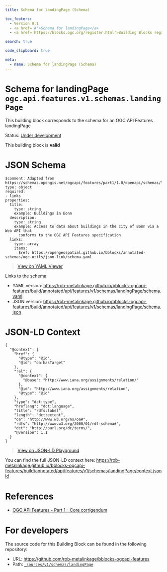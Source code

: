 ```yaml
---
title: Schema for landingPage (Schema)

toc_footers:
  - Version 0.1
  - <a href='#'>Schema for landingPage</a>
  - <a href='https://blocks.ogc.org/register.html'>Building Blocks register</a>

search: true

code_clipboard: true

meta:
  - name: Schema for landingPage (Schema)
---
```



# Schema for landingPage `ogc.api.features.v1.schemas.landingPage`

This building block corresponds to the schema for an OGC API Features landingPage

<p class="status">
    <span data-rainbow-uri="http://www.opengis.net/def/status">Status</span>:
    <a href="http://www.opengis.net/def/status/under-development" target="_blank" data-rainbow-uri>Under development</a>
</p>

<aside class="success">
This building block is <strong>valid</strong>
</aside>


# JSON Schema

```yaml--schema
$comment: Adapted from https://schemas.opengis.net/ogcapi/features/part1/1.0/openapi/schemas/landingPage.yaml
type: object
required:
- links
properties:
  title:
    type: string
    example: Buildings in Bonn
  description:
    type: string
    example: Access to data about buildings in the city of Bonn via a Web API that
      conforms to the OGC API Features specification.
  links:
    type: array
    items:
      $ref: https://opengeospatial.github.io/bblocks/annotated-schemas/ogc-utils/json-link/schema.yaml

```

> <a target="_blank" href="https://avillar.github.io/TreedocViewer/?dataParser=yaml&amp;dataUrl=https%3A%2F%2Frob-metalinkage.github.io%2Fbblocks-ogcapi-features%2Fbuild%2Fannotated%2Fapi%2Ffeatures%2Fv1%2Fschemas%2FlandingPage%2Fschema.yaml&amp;expand=2&amp;option=%7B%22showTable%22%3A+false%7D">View on YAML Viewer</a>

Links to the schema:

* YAML version: <a href="https://rob-metalinkage.github.io/bblocks-ogcapi-features/build/annotated/api/features/v1/schemas/landingPage/schema.yaml" target="_blank">https://rob-metalinkage.github.io/bblocks-ogcapi-features/build/annotated/api/features/v1/schemas/landingPage/schema.yaml</a>
* JSON version: <a href="https://rob-metalinkage.github.io/bblocks-ogcapi-features/build/annotated/api/features/v1/schemas/landingPage/schema.json" target="_blank">https://rob-metalinkage.github.io/bblocks-ogcapi-features/build/annotated/api/features/v1/schemas/landingPage/schema.json</a>


# JSON-LD Context

```json--ldContext
{
  "@context": {
    "href": {
      "@type": "@id",
      "@id": "oa:hasTarget"
    },
    "rel": {
      "@context": {
        "@base": "http://www.iana.org/assignments/relation/"
      },
      "@id": "http://www.iana.org/assignments/relation",
      "@type": "@id"
    },
    "type": "dct:type",
    "hreflang": "dct:language",
    "title": "rdfs:label",
    "length": "dct:extent",
    "oa": "http://www.w3.org/ns/oa#",
    "rdfs": "http://www.w3.org/2000/01/rdf-schema#",
    "dct": "http://purl.org/dc/terms/",
    "@version": 1.1
  }
}
```

> <a target="_blank" href="https://json-ld.org/playground/#json-ld=https%3A%2F%2Frob-metalinkage.github.io%2Fbblocks-ogcapi-features%2Fbuild%2Fannotated%2Fapi%2Ffeatures%2Fv1%2Fschemas%2FlandingPage%2Fcontext.jsonld">View on JSON-LD Playground</a>

You can find the full JSON-LD context here:
<a href="https://rob-metalinkage.github.io/bblocks-ogcapi-features/build/annotated/api/features/v1/schemas/landingPage/context.jsonld" target="_blank">https://rob-metalinkage.github.io/bblocks-ogcapi-features/build/annotated/api/features/v1/schemas/landingPage/context.jsonld</a>

# References

* [OGC API Features - Part 1 - Core corrigendum](https://docs.ogc.org/is/17-069r4/17-069r4.html)

# For developers

The source code for this Building Block can be found in the following repository:

* URL: <a href="https://github.com/rob-metalinkage/bblocks-ogcapi-features" target="_blank">https://github.com/rob-metalinkage/bblocks-ogcapi-features</a>
* Path:
<code><a href="https://github.com/rob-metalinkage/bblocks-ogcapi-features/blob/HEAD/_sources/v1/schemas/landingPage" target="_blank">_sources/v1/schemas/landingPage</a></code>

